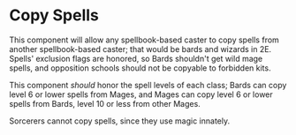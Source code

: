 # Copy Spells
This component will allow any spellbook-based caster to copy spells from another spellbook-based caster;
that would be bards and wizards in 2E. Spells' exclusion flags are honored, so Bards shouldn't get wild mage spells,
and opposition schools should not be copyable to forbidden kits.

This component _should_ honor the spell levels of each class; Bards can copy level 6 or lower spells from Mages, and Mages can copy
level 6 or lower spells from Bards, level 10 or less from other Mages.

Sorcerers cannot copy spells, since they use magic innately.
